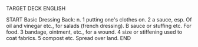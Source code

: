 TARGET DECK
ENGLISH

START
Basic
Dressing
Back: n. 1 putting one's clothes on. 2 a sauce, esp. Of oil and vinegar etc., for salads (french dressing). B sauce or stuffing etc. For food. 3 bandage, ointment, etc., for a wound. 4 size or stiffening used to coat fabrics. 5 compost etc. Spread over land.
END
